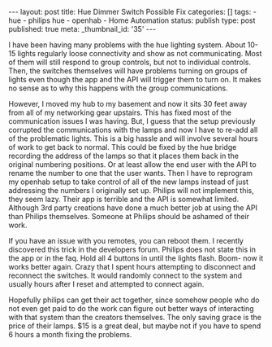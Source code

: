 \--- layout: post title: Hue Dimmer Switch Possible Fix categories: [] tags:
\- hue \- philips hue \- openhab \- Home Automation status: publish type: post
published: true meta: _thumbnail_id: '35' \---

I have been having many problems with the hue lighting system. About 10-15
lights regularly loose connectivity and show as not communicating. Most of
them will still respond to group controls, but not to individual controls.
Then, the switches themselves will have problems turning on groups of lights
even though the app and the API will trigger them to turn on. It makes no
sense as to why this happens with the group communications.

However, I moved my hub to my basement and now it sits 30 feet away from all
of my networking gear upstairs. This has fixed most of the communication
issues I was having. But, I guess that the setup previously corrupted the
communications with the lamps and now I have to re-add all of the problematic
lights. This is a big hassle and will involve several hours of work to get
back to normal. This could be fixed by the hue bridge recording the address of
the lamps so that it places them back in the original numbering positions. Or
at least allow the end user with the API to rename the number to one that the
user wants. Then I have to reprogram my openhab setup to take control of all
of the new lamps instead of just addressing the numbers I originally set up.
Philips will not implement this, they seem lazy. Their app is terrible and the
API is somewhat limited. Although 3rd party creations have done a much better
job at using the API than Philips themselves. Someone at Philips should be
ashamed of their work.

If you have an issue with you remotes, you can reboot them. I recently
discovered this trick in the developers forum. Philips does not state this in
the app or in the faq. Hold all 4 buttons in until the lights flash. Boom- now
it works better again. Crazy that I spent hours attempting to disconnect and
reconnect the switches. It would randomly connect to the system and usually
hours after I reset and attempted to connect again.

Hopefully philips can get their act together, since somehow people who do not
even get paid to do the work can figure out better ways of interacting with
that system than the creators themselves. The only saving grace is the price
of their lamps. $15 is a great deal, but maybe not if you have to spend 6
hours a month fixing the problems.


